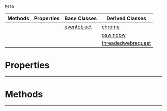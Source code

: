  `Meta`

|Methods|Properties|Base Classes|Derived Classes|
|---|---|---|---|
| | |[eventobject](https://github.com/zeroengineteam/ZeroDocs/code_reference/class_reference/eventobject.markdown)|[chrome](https://github.com/zeroengineteam/ZeroDocs/code_reference/class_reference/chrome.markdown)|
| | | |[oswindow](https://github.com/zeroengineteam/ZeroDocs/code_reference/class_reference/oswindow.markdown)|
| | | |[threadedwebrequest](https://github.com/zeroengineteam/ZeroDocs/code_reference/class_reference/threadedwebrequest.markdown)|


 #  Properties


---  
 #  Methods


---  
 

 